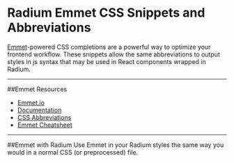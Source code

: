 # Radium Emmet CSS Snippets and Abbreviations
[Emmet](http://emmet.io/)-powered CSS completions are a powerful way to optimize your frontend workflow. These snippets allow the same abbreviations to output styles in js syntax that may be used in React components wrapped in Radium.

----
##Emmet Resources
* [Emmet.io](http://emmet.io/)
* [Documentation](http://docs.emmet.io/)
* [CSS Abbreviations](http://docs.emmet.io/css-abbreviations/)
* [Emmet Cheatsheet](http://docs.emmet.io/cheat-sheet/)

---
##Emmet with Radium
Use Emmet in your Radium styles the same way you would in a normal CSS (or preprocessed) file.
